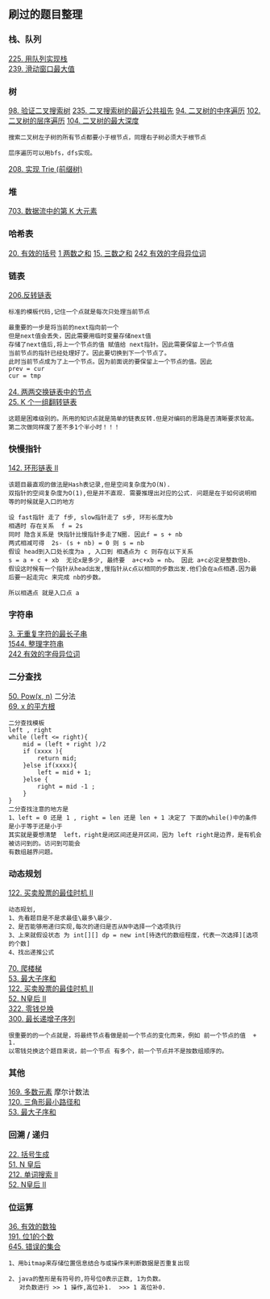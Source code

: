 ## 刷过的题目整理

### 栈、队列

[225. 用队列实现栈](https://leetcode-cn.com/problems/implement-stack-using-queues/)  
[239. 滑动窗口最大值](https://leetcode-cn.com/problems/sliding-window-maximum/)  


### 树
[98. 验证二叉搜索树](https://leetcode-cn.com/problems/validate-binary-search-tree/)
[235. 二叉搜索树的最近公共祖先](https://leetcode-cn.com/problems/lowest-common-ancestor-of-a-binary-search-tree/)
[94. 二叉树的中序遍历](https://leetcode-cn.com/problems/binary-tree-inorder-traversal/)
[102. 二叉树的层序遍历](https://leetcode-cn.com/problems/binary-tree-level-order-traversal/)
[104. 二叉树的最大深度](https://leetcode-cn.com/problems/maximum-depth-of-binary-tree/)

```
搜索二叉树左子树的所有节点都要小于根节点，同理右子树必须大于根节点

层序遍历可以用bfs，dfs实现。
```
[208. 实现 Trie (前缀树)](https://leetcode-cn.com/problems/implement-trie-prefix-tree/)


### 堆

[703. 数据流中的第 K 大元素](https://leetcode-cn.com/problems/kth-largest-element-in-a-stream/)


### 哈希表
[20. 有效的括号](https://leetcode-cn.com/problems/valid-parentheses/)
[1 两数之和](https://leetcode-cn.com/problems/two-sum/)
[15. 三数之和](https://leetcode-cn.com/problems/3sum/)
[242 有效的字母异位词](https://leetcode-cn.com/problems/valid-anagram/)


### 链表

[206.反转链表](https://leetcode-cn.com/problems/reverse-linked-list/) 
```
标准的模板代码,记住一个点就是每次只处理当前节点

最重要的一步是将当前的next指向前一个
但是next值会丢失，因此需要用临时变量存储next值
存储了next值后,将上一个节点的值 赋值给 next指针。因此需要保留上一个节点值
当前节点的指针已经处理好了。因此要切换到下一个节点了。 
此时当前节点成为了上一个节点。因为前面说的要保留上一个节点的值。因此
prev = cur 
cur = tmp
```
[24. 两两交换链表中的节点](https://leetcode-cn.com/problems/swap-nodes-in-pairs/submissions/)  
[25. K 个一组翻转链表](https://leetcode-cn.com/problems/reverse-nodes-in-k-group/submissions/)
```
这题是困难级别的。所用的知识点就是简单的链表反转.但是对编码的思路是否清晰要求较高。
第二次做同样废了差不多1个半小时！！！
```


### 快慢指针

[142. 环形链表 II](https://leetcode-cn.com/problems/linked-list-cycle-ii/) 
```
该题目最直观的做法是Hash表记录,但是空间复杂度为O(N).
双指针的空间复杂度为O(1),但是并不直观. 需要推理出对应的公式. 问题是在于如何说明相等的时候就是入口的地方

设 fast指针 走了 f步, slow指针走了 s步, 环形长度为b
相遇时 存在关系  f = 2s
同时 隐含关系是 快指针比慢指针多走了N圈. 因此f = s + nb
两式相减可得  2s- (s + nb) = 0 则 s = nb
假设 head到入口处长度为a , 入口到 相遇点为 c 则存在以下关系
s = a + c + xb  无论x是多少, 最终要  a+c+xb = nb。 因此 a+c必定是整数倍b.
假设这时候有一个指针从head出发,慢指针从c点以相同的步数出发.他们会在a点相遇.因为最后要一起走完c 来完成 nb的步数。

所以相遇点 就是入口点 a

```

### 字符串

[3. 无重复字符的最长子串](https://leetcode-cn.com/problems/longest-substring-without-repeating-characters/)  
[1544. 整理字符串](https://leetcode-cn.com/problems/make-the-string-great/)  
[242 有效的字母异位词](https://leetcode-cn.com/problems/valid-anagram/)  


### 二分查找
[50. Pow(x, n)](https://leetcode-cn.com/problems/powx-n/)    二分法  
[69. x 的平方根](https://leetcode-cn.com/problems/sqrtx/)       

```
二分查找模板
left , right
while (left <= right){
    mid = (left + right )/2
    if (xxxx ){
        return mid;
    }else if(xxxx){
        left = mid + 1;
    }else {
        right = mid -1 ;   
    }
}
二分查找注意的地方是  
1、left = 0 还是 1 , right = len 还是 len + 1 决定了 下面的while()中的条件是小于等于还是小于
其实就是要想清楚  left，right是闭区间还是开区间，因为 left right是边界，是有机会被访问到的。访问到可能会
有数组越界问题。

```

### 动态规划
[122. 买卖股票的最佳时机 II](https://leetcode-cn.com/problems/best-time-to-buy-and-sell-stock-ii/)  

```
动态规划,
1、先看题目是不是求最佳\最多\最少.
2、是否能够用递归实现,每次的递归是否从N中选择一个选项执行
3、上来就假设状态 为 int[][] dp = new int[待迭代的数组程度，代表一次选择][选项的个数] 
4、找出递推公式
```
[70. 爬楼梯](https://leetcode-cn.com/problems/climbing-stairs/)  
[53. 最大子序和](https://leetcode-cn.com/problems/maximum-subarray/)  
[122. 买卖股票的最佳时机 II](https://leetcode-cn.com/problems/best-time-to-buy-and-sell-stock-ii/)  
[52. N皇后 II](https://leetcode-cn.com/problems/n-queens-ii/)  
[322. 零钱兑换](https://leetcode-cn.com/problems/coin-change/)  
[300. 最长递增子序列](https://leetcode-cn.com/problems/longest-increasing-subsequence/)  
```
很重要的的一个点就是，将最终节点看做是前一个节点的变化而来，例如 前一个节点的值  + 1.
以零钱兑换这个题目来说，前一个节点 有多个，前一个节点并不是按数组顺序的。
```


### 其他
[169. 多数元素](https://leetcode-cn.com/problems/majority-element/)   摩尔计数法  
[120. 三角形最小路径和](https://leetcode-cn.com/problems/triangle/submissions/)  
[53. 最大子序和](https://leetcode-cn.com/problems/maximum-subarray/)  





### 回溯 / 递归
[22. 括号生成](https://leetcode-cn.com/problems/generate-parentheses/)  
[51. N 皇后](https://leetcode-cn.com/problems/n-queens/)  
[212. 单词搜索 II](https://leetcode-cn.com/problems/word-search-ii/)  
[52. N皇后 II](https://leetcode-cn.com/problems/n-queens-ii/)  


### 位运算
[36. 有效的数独](https://leetcode-cn.com/problems/valid-sudoku/)  
[191. 位1的个数](https://leetcode-cn.com/problems/number-of-1-bits/)  
[645. 错误的集合](https://leetcode-cn.com/problems/climbing-stairs/)  
```
1、用bitmap来存储位置信息结合与或操作来判断数据是否重复出现

2、java的整形是有符号的,符号位0表示正数, 1为负数。
   对负数进行 >> 1 操作,高位补1.  >>> 1 高位补0.


```

